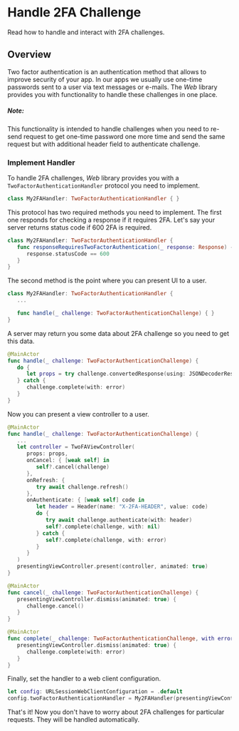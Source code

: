 # Handle 2FA Challenge

Read how to handle and interact with 2FA challenges.

## Overview

Two factor authentication is an authentication method that allows to improve security of your 
app. In our apps we usually use one-time passwords sent to a user via text messages or e-mails. The
*Web* library provides you with functionality to handle these challenges in one place.

##### Note:

This functionality is intended to handle challenges when you need to re-send request to get one-time
password one more time and send the same request but with additional header field to authenticate
challenge.

### Implement Handler

To handle 2FA challenges, *Web* library provides you with a `TwoFactorAuthenticationHandler` 
protocol you need to implement.

```swift
class My2FAHandler: TwoFactorAuthenticationHandler { }
```

This protocol has two required methods you need to implement. The first one responds for checking a
response if it requires 2FA. Let's say your server returns status code if 600 2FA is required.

```swift
class My2FAHandler: TwoFactorAuthenticationHandler { 
   func responseRequiresTwoFactorAuthentication(_ response: Response) -> Bool {
      response.statusCode == 600
   }
}
```

The second method is the point where you can present UI to a user.

```swift
class My2FAHandler: TwoFactorAuthenticationHandler {
   ...

   func handle(_ challenge: TwoFactorAuthenticationChallenge) { }
}
```

A server may return you some data about 2FA challenge so you need to get this data.

```swift
@MainActor
func handle(_ challenge: TwoFactorAuthenticationChallenge) {
   do {
      let props = try challenge.convertedResponse(using: JSONDecoderResponseConverter<TwoFAProps>()) 
   } catch {
      challenge.complete(with: error)
   }
}
```

Now you can present a view controller to a user.

```swift
@MainActor
func handle(_ challenge: TwoFactorAuthenticationChallenge) {
   ...
   let controller = TwoFAViewController(
      props: props, 
      onCancel: { [weak self] in
         self?.cancel(challenge)
      }, 
      onRefresh: {
         try await challenge.refresh()
      },
      onAuthenticate: { [weak self] code in
         let header = Header(name: "X-2FA-HEADER", value: code)
         do {
            try await challenge.authenticate(with: header)
            self?.complete(challenge, with: nil)
         } catch {
            self?.complete(challenge, with: error)
         }
      }
   )
   presentingViewController.present(controller, animated: true)
}

@MainActor
func cancel(_ challenge: TwoFactorAuthenticationChallenge) {
   presentingViewController.dismiss(animated: true) {
      challenge.cancel()
   }
}

@MainActor
func complete(_ challenge: TwoFactorAuthenticationChallenge, with error: Error?) {
   presentingViewController.dismiss(animated: true) {
      challenge.complete(with: error)
   }
}
```

Finally, set the handler to a web client configuration.

```swift
let config: URLSessionWebClientConfiguration = .default
config.twoFactorAuthenticationHandler = My2FAHandler(presentingViewController: controller)
```

That's it! Now you don't have to worry about 2FA challenges for particular requests. They will 
be handled automatically.
